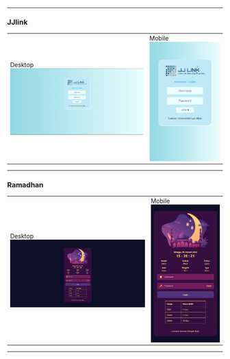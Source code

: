 --------------------------------------------------------
<h3>JJlink</h3>

<table boder="1">
    <tr>
        <td>Desktop<br><img src="2. Hasil/JJLink/Desktop.png" /></td>
        <td>Mobile<br><img src="2. Hasil/JJLink/Mobile.png" /></td>
    </tr>
</table>

--------------------------------------------------------
<h3>Ramadhan</h3>

<table boder="1">
    <tr>
        <td>Desktop<br><img src="2. Hasil/Ramadhan/Desktop.png" /></td>
        <td>Mobile<br><img src="2. Hasil/Ramadhan/Mobile.png" /></td>
    </tr>
</table>

--------------------------------------------------------
